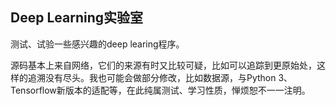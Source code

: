 ## Deep Learning实验室

测试、试验一些感兴趣的deep learing程序。

源码基本上来自网络，它们的来源有时又比较可疑，比如可以追踪到更原始处，这样的追溯没有尽头。我也可能会做部分修改，比如数据源，与Python 3、Tensorflow新版本的适配等，在此纯属测试、学习性质，惮烦恕不一一注明。
